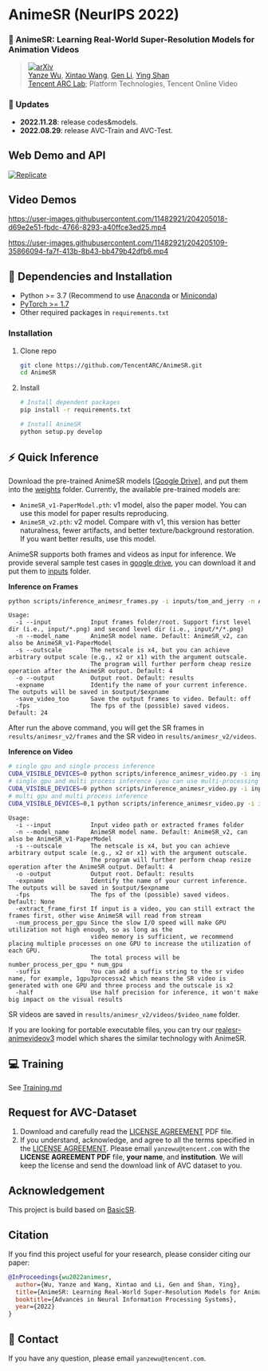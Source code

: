# AnimeSR (NeurIPS 2022)

### :open_book: AnimeSR: Learning Real-World Super-Resolution Models for Animation Videos
> [![arXiv](https://img.shields.io/badge/arXiv-Paper-<COLOR>.svg)](https://arxiv.org/abs/2206.07038)<br>
> [Yanze Wu](https://github.com/ToTheBeginning), [Xintao Wang](https://xinntao.github.io/), [Gen Li](https://scholar.google.com.hk/citations?user=jBxlX7oAAAAJ), [Ying Shan](https://scholar.google.com/citations?user=4oXBp9UAAAAJ&hl=en) <br>
> [Tencent ARC Lab](https://arc.tencent.com/en/index); Platform Technologies, Tencent Online Video


### :triangular_flag_on_post: Updates
* **2022.11.28**: release codes&models.
* **2022.08.29**: release AVC-Train and AVC-Test.


## Web Demo and API

[![Replicate](https://replicate.com/cjwbw/animesr/badge)](https://replicate.com/cjwbw/animesr) 

## Video Demos

https://user-images.githubusercontent.com/11482921/204205018-d69e2e51-fbdc-4766-8293-a40ffce3ed25.mp4

https://user-images.githubusercontent.com/11482921/204205109-35866094-fa7f-413b-8b43-bb479b42dfb6.mp4



## :wrench: Dependencies and Installation
- Python >= 3.7 (Recommend to use [Anaconda](https://www.anaconda.com/download/#linux) or [Miniconda](https://docs.conda.io/en/latest/miniconda.html))
- [PyTorch >= 1.7](https://pytorch.org/)
- Other required packages in `requirements.txt`

### Installation

1. Clone repo

    ```bash
    git clone https://github.com/TencentARC/AnimeSR.git
    cd AnimeSR
    ```
2. Install

    ```bash
    # Install dependent packages
    pip install -r requirements.txt

    # Install AnimeSR
    python setup.py develop
    ```

## :zap: Quick Inference
Download the pre-trained AnimeSR models [[Google Drive](https://drive.google.com/drive/folders/1gwNTbKLUjt5FlgT6PQQnBz5wFzmNUX8g?usp=share_link)], and put them into the [weights](weights/) folder. Currently, the available pre-trained models are:
- `AnimeSR_v1-PaperModel.pth`: v1 model, also the paper model. You can use this model for paper results reproducing.
- `AnimeSR_v2.pth`: v2 model. Compare with v1, this version has better naturalness, fewer artifacts, and better texture/background restoration. If you want better results, use this model.

AnimeSR supports both frames and videos as input for inference. We provide several sample test cases in [google drive](https://drive.google.com/drive/folders/1K8JzGNqY_pHahYBv51iUUI7_hZXmamt2?usp=share_link), you can download it and put them to [inputs](inputs/) folder.

**Inference on Frames**
```bash
python scripts/inference_animesr_frames.py -i inputs/tom_and_jerry -n AnimeSR_v2 --expname animesr_v2 --save_video_too --fps 20
```
```console
Usage:
  -i --input           Input frames folder/root. Support first level dir (i.e., input/*.png) and second level dir (i.e., input/*/*.png)
  -n --model_name      AnimeSR model name. Default: AnimeSR_v2, can also be AnimeSR_v1-PaperModel
  -s --outscale        The netscale is x4, but you can achieve arbitrary output scale (e.g., x2 or x1) with the argument outscale.
                       The program will further perform cheap resize operation after the AnimeSR output. Default: 4
  -o --output          Output root. Default: results
  -expname             Identify the name of your current inference. The outputs will be saved in $output/$expname
  -save_video_too      Save the output frames to video. Default: off
  -fps                 The fps of the (possible) saved videos. Default: 24
```
After run the above command, you will get the SR frames in `results/animesr_v2/frames` and the SR video in `results/animesr_v2/videos`.

**Inference on Video**
```bash
# single gpu and single process inference
CUDA_VISIBLE_DEVICES=0 python scripts/inference_animesr_video.py -i inputs/TheMonkeyKing1965.mp4 -n AnimeSR_v2 -s 4 --expname animesr_v2 --num_process_per_gpu 1 --suffix 1gpu1process
# single gpu and multi process inference (you can use multi-processing to improve GPU utilization)
CUDA_VISIBLE_DEVICES=0 python scripts/inference_animesr_video.py -i inputs/TheMonkeyKing1965.mp4 -n AnimeSR_v2 -s 4 --expname animesr_v2 --num_process_per_gpu 3 --suffix 1gpu3process
# multi gpu and multi process inference
CUDA_VISIBLE_DEVICES=0,1 python scripts/inference_animesr_video.py -i inputs/TheMonkeyKing1965.mp4 -n AnimeSR_v2 -s 4 --expname animesr_v2 --num_process_per_gpu 3 --suffix 2gpu6process
```
```console
Usage:
  -i --input           Input video path or extracted frames folder
  -n --model_name      AnimeSR model name. Default: AnimeSR_v2, can also be AnimeSR_v1-PaperModel
  -s --outscale        The netscale is x4, but you can achieve arbitrary output scale (e.g., x2 or x1) with the argument outscale.
                       The program will further perform cheap resize operation after the AnimeSR output. Default: 4
  -o -output           Output root. Default: results
  -expname             Identify the name of your current inference. The outputs will be saved in $output/$expname
  -fps                 The fps of the (possible) saved videos. Default: None
  -extract_frame_first If input is a video, you can still extract the frames first, other wise AnimeSR will read from stream
  -num_process_per_gpu Since the slow I/O speed will make GPU utilization not high enough, so as long as the
                       video memory is sufficient, we recommend placing multiple processes on one GPU to increase the utilization of each GPU.
                       The total process will be number_process_per_gpu * num_gpu
  -suffix              You can add a suffix string to the sr video name, for example, 1gpu3processx2 which means the SR video is generated with one GPU and three process and the outscale is x2
  -half                Use half precision for inference, it won't make big impact on the visual results
```
SR videos are saved in `results/animesr_v2/videos/$video_name` folder.

If you are looking for portable executable files, you can try our [realesr-animevideov3](https://github.com/xinntao/Real-ESRGAN/blob/master/docs/anime_video_model.md) model which shares the similar technology with AnimeSR.



## :computer: Training
See [Training.md](Training.md)

## Request for AVC-Dataset
1. Download and carefully read the [LICENSE AGREEMENT](assets/LICENSE%20AGREEMENT.pdf) PDF file.
2. If you understand, acknowledge, and agree to all the terms specified in the [LICENSE AGREEMENT](assets/LICENSE%20AGREEMENT.pdf). Please email `yanzewu@tencent.com` with the **LICENSE AGREEMENT PDF** file, **your name**, and **institution**. We will keep the license and send the download link of AVC dataset to you.


## Acknowledgement
This project is build based on [BasicSR](https://github.com/XPixelGroup/BasicSR).

##  Citation
If you find this project useful for your research, please consider citing our paper:
```bibtex
@InProceedings{wu2022animesr,
  author={Wu, Yanze and Wang, Xintao and Li, Gen and Shan, Ying},
  title={AnimeSR: Learning Real-World Super-Resolution Models for Animation Videos},
  booktitle={Advances in Neural Information Processing Systems},
  year={2022}
}
```

## :e-mail: Contact
If you have any question, please email `yanzewu@tencent.com`.
